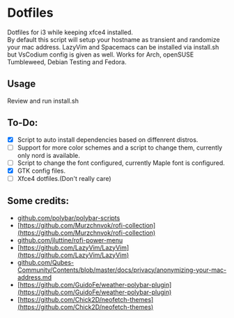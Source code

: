 # Dotfiles

Dotfiles for i3 while keeping xfce4 installed.  
By default this script will setup your hostname as transient and randomize your mac address.
LazyVim and Spacemacs can be installed via install.sh but VsCodium config is given as well.
Works for Arch, openSUSE Tumbleweed, Debian Testing and Fedora.

## Usage
Review and run install.sh

## To-Do:
- [x] Script to auto install dependencies based on diffenrent distros.
- [ ] Support for more color schemes and a script to change them, currently only nord is available.
- [ ] Script to change the font configured, currently Maple font is configured.
- [x] GTK config files.
- [ ] Xfce4 dotfiles.(Don't really care)

## Some credits:
* [github.com/polybar/polybar-scripts](https://github.com/polybar/polybar-scripts)
* [https://github.com/Murzchnvok/rofi-collection](https://github.com/Murzchnvok/rofi-collection)
* [github.com/jluttine/rofi-power-menu](https://github.com/jluttine/rofi-power-menu)
* [https://github.com/LazyVim/LazyVim](https://github.com/LazyVim/LazyVim)
* [github.com/Qubes-Community/Contents/blob/master/docs/privacy/anonymizing-your-mac-address.md](https://github.com/Qubes-Community/Contents/blob/master/docs/privacy/anonymizing-your-mac-address.md)
* [https://github.com/GuidoFe/weather-polybar-plugin](https://github.com/GuidoFe/weather-polybar-plugin)
* [https://github.com/Chick2D/neofetch-themes](https://github.com/Chick2D/neofetch-themes)
